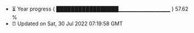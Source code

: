 - ⏳ Year progress { █████████████████▁▁▁▁▁▁▁▁▁▁▁▁▁ } 57.62 %
- ⏰ Updated on Sat, 30 Jul 2022 07:19:58 GMT

